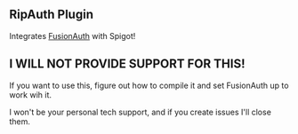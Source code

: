 ## RipAuth Plugin

Integrates [FusionAuth](https://fusionauth.io) with Spigot!

## I WILL NOT PROVIDE SUPPORT FOR THIS!
If you want to use this, figure out how to compile it and set FusionAuth up to work wih it.

I won't be your personal tech support, and if you create issues I'll close them.